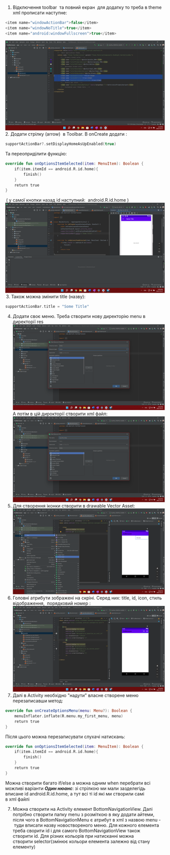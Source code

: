 1.  Відключення toolbar  та повний екран  для додатку то треба в theme xml прописати наступне: 
```kotlin
<item name="windowActionBar">false</item> 
<item name="windowNoTitle">true</item> 
<item name="android:windowFullscreen">true</item>
```
![alt text](pictures/005-1.png)
2. Додати стрілку (arrow)  в Toolbar. В onCreate додати : 
```kotlin
supportActionBar?.setDisplayHomeAsUpEnabled(true) 
```

Та переоприділити функцію: 
```kotlin
override fun onOptionsItemSelected(item: MenuItem): Boolean { 
    if(item.itemId == android.R.id.home){ 
        finish() 
    } 
    return true 
} 
```
 ( у самої кнопки назад id наступний:  android.R.id.home )
 ![alt text](pictures/005-2.png)
 3.  Також можна змінити title (назву): 
```kotlin
supportActionBar.title = "Some Title"
```
4. Додати своє меню. Треба створити нову директорію menu в директорії res
![alt text](pictures/005-3.png)
А потім в цій дирокторії створити xml файл:
![alt text](pictures/005-4.png)
5. Для створення іконки створити в drawable Vector Asset:
![alt text](pictures/005-5.png)
6. Головні атрибути зображені на скріні. Серед них: title, id, icon, стиль відображення,  порядковий номер :
![alt text](pictures/005-6.png)
7. Далі в Activity необхідно "надути" власне створене меню перезаписавши метод: 
```kotlin
override fun onCreateOptionsMenu(menu: Menu?): Boolean { 
    menuInflater.inflate(R.menu.my_first_menu, menu) 
    return true 
} 
```
Після цього можна перезаписувати слухачі натискань: 
```kotlin
override fun onOptionsItemSelected(item: MenuItem): Boolean { 
    if(item.itemId == android.R.id.home){ 
        finish() 
    } 
    return true 
} 
```

Можна створити багато if/else а можна одним when перебрати всі можливі варіанти
***Один нюанс***: зі стрілкою ми мали зазделегідь вписане id android.R.id.home, а тут всі ті id які ми створили самі в xml файлі 

7.  Можна створити на Activity елемент BottomNavigationView. Далі потрібно створити папку menu з розміткою в яку додати айтеми, після чого в BottomNavigationMenu є атрибут в xml з назвою menu - туди вписати назву новоствореного меню. Для кожного елемента треба сворити id і для самого BottomNavigationView також створити id. Для різних кольорів при натисканні можна створити selector(змінює кольори елемента залежно від стану елементу)